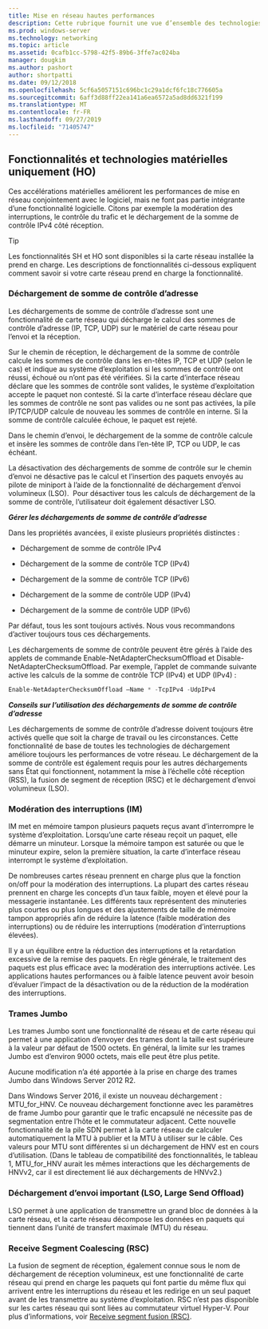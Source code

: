 ```yaml
---
title: Mise en réseau hautes performances
description: Cette rubrique fournit une vue d’ensemble des technologies de déchargement et d’optimisation de Windows Server 2016, et inclut des liens vers des conseils supplémentaires sur ces technologies.
ms.prod: windows-server
ms.technology: networking
ms.topic: article
ms.assetid: 0cafb1cc-5798-42f5-89b6-3ffe7ac024ba
manager: dougkim
ms.author: pashort
author: shortpatti
ms.date: 09/12/2018
ms.openlocfilehash: 5cf6a5057151c696bc1c29a1dcf6fc18c776605a
ms.sourcegitcommit: 6aff3d88ff22ea141a6ea6572a5ad8dd6321f199
ms.translationtype: MT
ms.contentlocale: fr-FR
ms.lasthandoff: 09/27/2019
ms.locfileid: "71405747"
---
```

## <a name="hardware-only-ho-features-and-technologies"></a>Fonctionnalités et technologies matérielles uniquement (HO)

Ces accélérations matérielles améliorent les performances de mise en réseau conjointement avec le logiciel, mais ne font pas partie intégrante d’une fonctionnalité logicielle. Citons par exemple la modération des interruptions, le contrôle du trafic et le déchargement de la somme de contrôle IPv4 côté réception.

>[!TIP]
>Les fonctionnalités SH et HO sont disponibles si la carte réseau installée la prend en charge. Les descriptions de fonctionnalités ci-dessous expliquent comment savoir si votre carte réseau prend en charge la fonctionnalité.

### <a name="address-checksum-offload"></a>Déchargement de somme de contrôle d’adresse

Les déchargements de somme de contrôle d’adresse sont une fonctionnalité de carte réseau qui décharge le calcul des sommes de contrôle d’adresse (IP, TCP, UDP) sur le matériel de carte réseau pour l’envoi et la réception.

Sur le chemin de réception, le déchargement de la somme de contrôle calcule les sommes de contrôle dans les en-têtes IP, TCP et UDP (selon le cas) et indique au système d’exploitation si les sommes de contrôle ont réussi, échoué ou n’ont pas été vérifiées. Si la carte d’interface réseau déclare que les sommes de contrôle sont valides, le système d’exploitation accepte le paquet non contesté. Si la carte d’interface réseau déclare que les sommes de contrôle ne sont pas valides ou ne sont pas activées, la pile IP/TCP/UDP calcule de nouveau les sommes de contrôle en interne. Si la somme de contrôle calculée échoue, le paquet est rejeté.

Dans le chemin d’envoi, le déchargement de la somme de contrôle calcule et insère les sommes de contrôle dans l’en-tête IP, TCP ou UDP, le cas échéant.

La désactivation des déchargements de somme de contrôle sur le chemin d’envoi ne désactive pas le calcul et l’insertion des paquets envoyés au pilote de miniport à l’aide de la fonctionnalité de déchargement d’envoi volumineux (LSO).  Pour désactiver tous les calculs de déchargement de la somme de contrôle, l’utilisateur doit également désactiver LSO.

_**Gérer les déchargements de somme de contrôle d’adresse**_

Dans les propriétés avancées, il existe plusieurs propriétés distinctes :

-   Déchargement de somme de contrôle IPv4

-   Déchargement de la somme de contrôle TCP (IPv4)

-   Déchargement de la somme de contrôle TCP (IPv6)

-   Déchargement de la somme de contrôle UDP (IPv4)

-   Déchargement de la somme de contrôle UDP (IPv6)

Par défaut, tous les sont toujours activés. Nous vous recommandons d’activer toujours tous ces déchargements.

Les déchargements de somme de contrôle peuvent être gérés à l’aide des applets de commande Enable-NetAdapterChecksumOffload et Disable-NetAdapterChecksumOffload. Par exemple, l’applet de commande suivante active les calculs de la somme de contrôle TCP (IPv4) et UDP (IPv4) :

```PowerShell
Enable-NetAdapterChecksumOffload –Name * -TcpIPv4 -UdpIPv4
```

_**Conseils sur l’utilisation des déchargements de somme de contrôle d’adresse**_

Les déchargements de somme de contrôle d’adresse doivent toujours être activés quelle que soit la charge de travail ou les circonstances. Cette fonctionnalité de base de toutes les technologies de déchargement améliore toujours les performances de votre réseau. Le déchargement de la somme de contrôle est également requis pour les autres déchargements sans État qui fonctionnent, notamment la mise à l’échelle côté réception (RSS), la fusion de segment de réception (RSC) et le déchargement d’envoi volumineux (LSO).

### <a name="interrupt-moderation-im"></a>Modération des interruptions (IM)

IM met en mémoire tampon plusieurs paquets reçus avant d’interrompre le système d’exploitation. Lorsqu’une carte réseau reçoit un paquet, elle démarre un minuteur. Lorsque la mémoire tampon est saturée ou que le minuteur expire, selon la première situation, la carte d’interface réseau interrompt le système d’exploitation. 

De nombreuses cartes réseau prennent en charge plus que la fonction on/off pour la modération des interruptions. La plupart des cartes réseau prennent en charge les concepts d’un taux faible, moyen et élevé pour la messagerie instantanée. Les différents taux représentent des minuteries plus courtes ou plus longues et des ajustements de taille de mémoire tampon appropriés afin de réduire la latence (faible modération des interruptions) ou de réduire les interruptions (modération d’interruptions élevées).

Il y a un équilibre entre la réduction des interruptions et la retardation excessive de la remise des paquets. En règle générale, le traitement des paquets est plus efficace avec la modération des interruptions activée. Les applications hautes performances ou à faible latence peuvent avoir besoin d’évaluer l’impact de la désactivation ou de la réduction de la modération des interruptions.

### <a name="jumbo-frames"></a>Trames Jumbo

Les trames Jumbo sont une fonctionnalité de réseau et de carte réseau qui permet à une application d’envoyer des trames dont la taille est supérieure à la valeur par défaut de 1500 octets. En général, la limite sur les trames Jumbo est d’environ 9000 octets, mais elle peut être plus petite.

Aucune modification n’a été apportée à la prise en charge des trames Jumbo dans Windows Server 2012 R2.

Dans Windows Server 2016, il existe un nouveau déchargement : MTU_for_HNV. Ce nouveau déchargement fonctionne avec les paramètres de frame Jumbo pour garantir que le trafic encapsulé ne nécessite pas de segmentation entre l’hôte et le commutateur adjacent. Cette nouvelle fonctionnalité de la pile SDN permet à la carte réseau de calculer automatiquement la MTU à publier et la MTU à utiliser sur le câble. Ces valeurs pour MTU sont différentes si un déchargement de HNV est en cours d’utilisation. (Dans le tableau de compatibilité des fonctionnalités, le tableau 1, MTU_for_HNV aurait les mêmes interactions que les déchargements de HNVv2, car il est directement lié aux déchargements de HNVv2.)

### <a name="large-send-offload-lso"></a>Déchargement d’envoi important (LSO, Large Send Offload)

LSO permet à une application de transmettre un grand bloc de données à la carte réseau, et la carte réseau décompose les données en paquets qui tiennent dans l’unité de transfert maximale (MTU) du réseau.

### <a name="receive-segment-coalescing-rsc"></a>Receive Segment Coalescing (RSC)

La fusion de segment de réception, également connue sous le nom de déchargement de réception volumineux, est une fonctionnalité de carte réseau qui prend en charge les paquets qui font partie du même flux qui arrivent entre les interruptions du réseau et les redirige en un seul paquet avant de les transmettre au système d’exploitation. RSC n’est pas disponible sur les cartes réseau qui sont liées au commutateur virtuel Hyper-V. Pour plus d’informations, voir [Receive segment fusion (RSC)](https://docs.microsoft.com/windows-server/networking/technologies/hpn/rsc-in-the-vswitch).